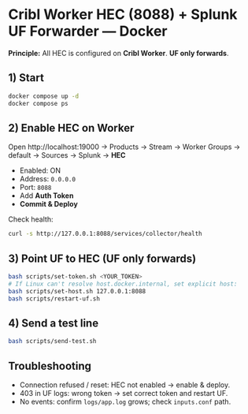# Cribl Worker HEC (8088) + Splunk UF Forwarder — Docker

**Principle:** All HEC is configured on **Cribl Worker**. **UF only forwards**.

## 1) Start
```bash
docker compose up -d
docker compose ps
```

## 2) Enable HEC on Worker
Open http://localhost:19000 → Products → Stream → Worker Groups → default → Sources → Splunk → **HEC**  
- Enabled: ON  
- Address: `0.0.0.0`  
- Port: `8088`  
- Add **Auth Token**  
- **Commit & Deploy**

Check health:
```bash
curl -s http://127.0.0.1:8088/services/collector/health
```

## 3) Point UF to HEC (UF only forwards)
```bash
bash scripts/set-token.sh <YOUR_TOKEN>
# If Linux can't resolve host.docker.internal, set explicit host:
bash scripts/set-host.sh 127.0.0.1:8088
bash scripts/restart-uf.sh
```

## 4) Send a test line
```bash
bash scripts/send-test.sh
```

## Troubleshooting
- Connection refused / reset: HEC not enabled → enable & deploy.
- 403 in UF logs: wrong token → set correct token and restart UF.
- No events: confirm `logs/app.log` grows; check `inputs.conf` path.
